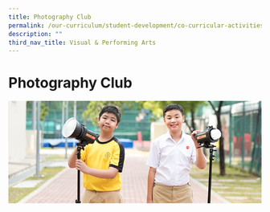 ```yaml
---
title: Photography Club
permalink: /our-curriculum/student-development/co-curricular-activities/clubs-societies/photography-club/
description: ""
third_nav_title: Visual & Performing Arts
---
```

# **Photography Club**

![](/images/Photography_Club.jpg)